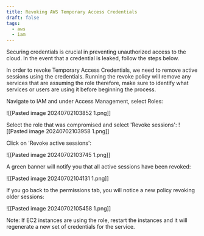 ```yaml
---
title: Revoking AWS Temporary Access Credentials
draft: false
tags:
  - aws
  - iam
---
```

Securing credentials is crucial in preventing unauthorized access to the cloud. In the event that a credential is leaked, follow the steps below.

In order to revoke Temporary Access Credentials, we need to remove active sessions using the credentials. Running the revoke policy will remove any services that are assuming the role therefore, make sure to identify what services or users are using it before beginning the process.

Navigate to IAM and under Access Management, select Roles:

![[Pasted image 20240702103852 1.png]]

Select the role that was compromised and select 'Revoke sessions':
![[Pasted image 20240702103958 1.png]]

Click on 'Revoke active sessions':

![[Pasted image 20240702103745 1.png]]

A green banner will notify you that all active sessions have been revoked:

![[Pasted image 20240702104131 1.png]]

If you go back to the permissions tab, you will notice a new policy revoking older sessions:

![[Pasted image 20240702105458 1.png]]

Note: If EC2 instances are using the role, restart the instances and it will regenerate a new set of credentials for the service. 